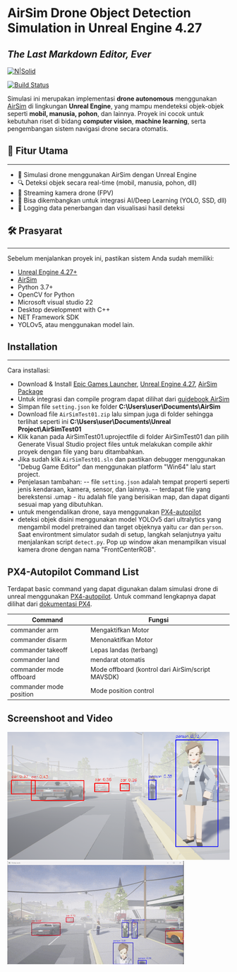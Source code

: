 # AirSim Drone Object Detection Simulation in Unreal Engine 4.27
## _The Last Markdown Editor, Ever_

[![N|Solid](https://cldup.com/dTxpPi9lDf.thumb.png)](https://nodesource.com/products/nsolid)

[![Build Status](https://travis-ci.org/joemccann/dillinger.svg?branch=master)](https://github.com/shidqicate)

Simulasi ini merupakan implementasi **drone autonomous** menggunakan [AirSim](https://github.com/microsoft/AirSim) di lingkungan **Unreal Engine**, yang mampu mendeteksi objek-objek seperti **mobil, manusia, pohon**, dan lainnya. Proyek ini cocok untuk kebutuhan riset di bidang **computer vision**, **machine learning**, serta pengembangan sistem navigasi drone secara otomatis.
## 🎯 Fitur Utama
---
- 🚁 Simulasi drone menggunakan AirSim dengan Unreal Engine
- 🔍 Deteksi objek secara real-time (mobil, manusia, pohon, dll)
- 🎥 Streaming kamera drone (FPV)
- 🧠 Bisa dikembangkan untuk integrasi AI/Deep Learning (YOLO, SSD, dll)
- 💾 Logging data penerbangan dan visualisasi hasil deteksi

## 🛠️ Prasyarat
---
Sebelum menjalankan proyek ini, pastikan sistem Anda sudah memiliki:

- [Unreal Engine 4.27+](https://www.unrealengine.com/)
- [AirSim](https://github.com/microsoft/AirSim)
- Python 3.7+
- OpenCV for Python
- Microsoft visual studio 22
- Desktop development with C++ 
- NET Framework SDK
- YOLOv5, atau menggunakan model lain.


## Installation
---
Cara installasi:

- Download & Install [Epic Games Launcher](https://store.epicgames.com/it/download), [Unreal Engine 4.27](https://docs.unrealengine.com/4.27/en-US/Basics/InstallingUnrealEngine/), [AirSim Package](https://microsoft.github.io/AirSim/)
- Untuk integrasi dan compile program dapat dilihat dari [guidebook AirSim](https://microsoft.github.io/AirSim/build_windows)
- Simpan file ```setting.json``` ke folder **C:\Users\user\Documents\AirSim**
- Download file ```AirSimTest01.zip``` lalu simpan juga di folder sehingga terlihat seperti ini **C:\Users\user\Documents\Unreal Project\AirSimTest01**
- Klik kanan pada AirSimTest01.uprojectfile di folder AirSimTest01 dan pilih Generate Visual Studio project files untuk melakukan compile akhir proyek dengan file yang baru ditambahkan.
- Jika sudah klik ```AirSimTest01.sln``` dan pastikan debugger menggunakan "Debug Game Editor" dan menggunakan platform "Win64" lalu start project.
- Penjelasan tambahan: 
-- file ```setting.json``` adalah tempat properti seperti jenis kendaraan, kamera, sensor, dan lainnya.
-- terdapat file yang berekstensi .umap - itu adalah file yang berisikan map, dan dapat diganti sesuai map yang dibutuhkan.
- untuk mengendalikan drone, saya menggunakan [PX4-autopilot](https://github.com/PX4/PX4-Autopilot)
- deteksi objek disini menggunakan model YOLOv5 dari ultralytics yang mengambil model pretrained dan target objeknya yaitu `car` dan `person`. Saat environtment simulator sudah di setup, langkah selanjutnya yaitu menjalankan script `detect.py`. Pop up window akan menampilkan visual kamera drone dengan nama "FrontCenterRGB".

## PX4-Autopilot Command List

Terdapat basic command yang dapat digunakan dalam simulasi drone di unreal menggunakan [PX4-autopilot](https://github.com/PX4/PX4-Autopilot). Untuk command lengkapnya dapat dilihat dari [dokumentasi PX4](https://docs.px4.io/main/en/).

| Command | Fungsi |
| ------ | ------ |
| commander arm | Mengaktifkan Motor |
| commander disarm | Menonaktifkan Motor |
| commander takeoff | Lepas landas (terbang) |
| commander land | mendarat otomatis |
| commander mode offboard | Mode offboard (kontrol dari AirSim/script MAVSDK) |
| commander mode position | Mode position control |

## Screenshoot and Video
![img](https://raw.githubusercontent.com/shidqicate/AirSim_Multirotor/refs/heads/main/drone1.png)
![video](Assets/AirSim.gif)


[//]: # (These are reference links used in the body of this note and get stripped out when the markdown processor does its job. There is no need to format nicely because it shouldn't be seen. Thanks SO - http://stackoverflow.com/questions/4823468/store-comments-in-markdown-syntax)

   [dill]: <https://github.com/joemccann/dillinger>
   [git-repo-url]: <https://github.com/joemccann/dillinger.git>
   [john gruber]: <http://daringfireball.net>
   [df1]: <http://daringfireball.net/projects/markdown/>
   [markdown-it]: <https://github.com/markdown-it/markdown-it>
   [Ace Editor]: <http://ace.ajax.org>
   [node.js]: <http://nodejs.org>
   [Twitter Bootstrap]: <http://twitter.github.com/bootstrap/>
   [jQuery]: <http://jquery.com>
   [@tjholowaychuk]: <http://twitter.com/tjholowaychuk>
   [express]: <http://expressjs.com>
   [AngularJS]: <http://angularjs.org>
   [Gulp]: <http://gulpjs.com>

   [PlDb]: <https://github.com/joemccann/dillinger/tree/master/plugins/dropbox/README.md>
   [PlGh]: <https://github.com/joemccann/dillinger/tree/master/plugins/github/README.md>
   [PlGd]: <https://github.com/joemccann/dillinger/tree/master/plugins/googledrive/README.md>
   [PlOd]: <https://github.com/joemccann/dillinger/tree/master/plugins/onedrive/README.md>
   [PlMe]: <https://github.com/joemccann/dillinger/tree/master/plugins/medium/README.md>
   [PlGa]: <https://github.com/RahulHP/dillinger/blob/master/plugins/googleanalytics/README.md>
